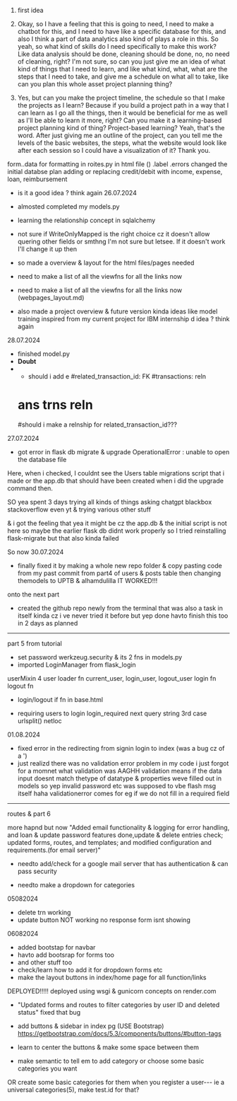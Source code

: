 1. first idea

2. Okay, so I have a feeling that this is going to need, I need to make a chatbot for this, and I need to have like a specific database for this, and also I think a part of data analytics also kind of plays a role in this. So yeah, so what kind of skills do I need specifically to make this work? Like data analysis should be done, cleaning should be done, no, no need of cleaning, right? I'm not sure, so can you just give me an idea of what kind of things that I need to learn, and like what kind, what, what are the steps that I need to take, and give me a schedule on what all to take, like can you plan this whole asset project planning thing?

3. Yes, but can you make the project timeline, the schedule so that I make the projects as I learn? Because if you build a project path in a way that I can learn as I go all the things, then it would be beneficial for me as well as I'll be able to learn it more, right? Can you make it a learning-based project planning kind of thing? Project-based learning? Yeah, that's the word. After just giving me an outline of the project, can you tell me the levels of the basic websites, the steps, what the website would look like after each session so I could have a visualization of it? Thank you.




form.<field>.data for formatting in roites.py
in html file
()
.label
.errors
changed the initial databse plan adding or replacing credit/debit with income, expense, loan, reimbursement
- is it a good idea ? think again
26.07.2024
- almosted completed my models.py
- learning the relationship concept in sqlalchemy 
- not sure if WriteOnlyMapped is the right choice cz it doesn't allow quering other fields or smthng 
  I'm not sure but letsee. If it doesn't work I'll change it up then


- so made a overview & layout for the html files/pages needed
- need to make a list of all the viewfns for all the links now 
- need to make a list of all the viewfns for all the links now (webpages_layout.md)

- also made a project overview & future version kinda ideas like model training 
  inspired from my current project for IBM internship d idea ? think again

28.07.2024
- finished model.py
-  **Doubt**
-  - should i add e
     #related_transaction_id: FK
   #transactions:  reln
   # ans trns reln
   #should i make a relnship for related_transaction_id???

   

  
27.07.2024
- got error in flask db migrate & upgrade
OperationalError : unable to open the database file

Here, when i checked, I couldnt see the Users table migrations script that i made or the app.db that should have been created when i did the upgrade command then.

SO yea spent 3 days trying all kinds of things asking chatgpt blackbox stackoverflow even yt & trying various other stuff

& i got the feeling that yea it might be cz the app.db & the initial script is not here 
so maybe the earlier flask db didnt work properly so 
I tried reinstalling flask-migrate but that also kinda failed

So now 30.07.2024
- finally fixed it by making a whole new repo folder & copy pasting code from my past commit from part4 of users & posts table 
then changing themodels to UPTB 
& alhamdulilla IT WORKED!!!

onto the next part
- created the github repo newly from the terminal 
that was also a task in itself kinda cz i ve never tried it before
but yep done 
havto finish this too in 2 days as planned

----------
part 5 from tutorial
- set password werkzeug.security & its 2 fns in models.py
- imported LoginManager from flask_login 

userMixin 4
user loader fn
current_user, login_user, logout_user
login fn
logout fn
- login/logout if fn in base.html

- requiring users to login
login_required next query string
3rd case urlsplit() netloc

01.08.2024
- fixed error in the redirecting from signin login to index (was a bug cz of a ')
- just realizd there was no validation error problem in my code
i just forgot for a momnet what validation was AAGHH
validation means if the data input doesnt match thetype of datatype & properties weve filled out in models
so yep invalid password etc was supposed to vbe flash msg itself haha
validationerror comes for eg if we do not fill in a required field

------------
routes & part 6





more hapnd 
but now 
"Added email functionality & logging for error handling, and loan & update password features done,update & delete entries check; updated forms, routes, and templates; and modified configuration and requirements.(for email server)"

- needto add/check for a google mail server 
that has authentication & can pass security 

- needto make a dropdown for categories

05082024
- delete trn working
- update button NOT working 
  no response form isnt showing 
  

06082024
- added bootstap for navbar
- havto add bootsrap for forms too
- and other stuff too
- check/learn how to add it for dropdown forms etc 
- make the layout buttons in index/home page for all function/links


DEPLOYED!!!!! 
deployed using wsgi & gunicorn concepts on render.com

- "Updated forms and routes to filter categories by user ID and deleted status"
 fixed that bug
 
- add buttons & sidebar in index pg (USE Bootstrap)
https://getbootstrap.com/docs/5.3/components/buttons/#button-tags


- learn to center the buttons 
& make some space between them

- make semantic to 
tell em to add category or choose some basic categories you want

OR create some basic categories for them when you register a user--- ie a universal categories(5), make test.id for that?
